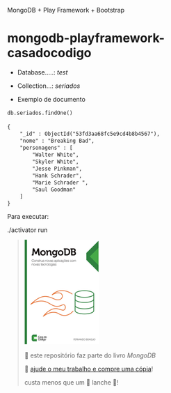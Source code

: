 
MongoDB + Play Framework + Bootstrap

mongodb-playframework-casadocodigo
======================================

* Database.....: *test*
* Collection...: *seriados*

* Exemplo de documento

```
db.seriados.findOne()
 
{
    "_id" : ObjectId("53fd3aa68fc5e9cd4b8b4567"),
    "nome" : "Breaking Bad",
    "personagens" : [ 
        "Walter White", 
        "Skyler White", 
        "Jesse Pinkman", 
        "Hank Schrader", 
        "Marie Schrader ", 
        "Saul Goodman"
    ]
}
```


Para executar:

./activator run 


> ![Compre agora](https://github.com/boaglio/boaglio/blob/master/mongodb.png)
>
> :green_book: este repositório faz parte do livro *MongoDB*
>
> :face_with_head_bandage: [ajude o meu trabalho e compre uma cópia](https://www.casadocodigo.com.br/products/livro-mongodb)!
>
> custa menos que um :hamburger: lanche :fries:!
